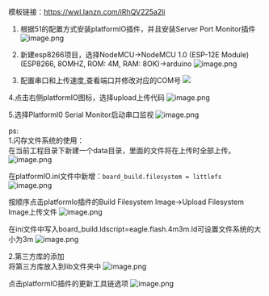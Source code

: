 模板链接：https://wwl.lanzn.com/iRhQV225a2li
1. 根据51的配置方式安装platformIO插件，并且安装Server Port Monitor插件
![image.png](https://cdn.jsdelivr.net/gh/xuezhaorong/Picgo//Source/fix-dir/picgo/picgo-clipboard-images/2024/07/01/21-52-04-553b3b2df74400ea425ff45ce97179d0-20240701215203-862caf.png)

2. 新建esp8266项目，选择NodeMCU->NodeMCU 1.0 (ESP-12E Module) (ESP8266, 8OMHZ, ROM: 4M, RAM: 8OK)->arduino
![image.png](https://cdn.jsdelivr.net/gh/xuezhaorong/Picgo//Source/fix-dir/picgo/picgo-clipboard-images/2024/07/01/21-52-25-685afa73ea8488de8e8070ef14b0e7f7-20240701215225-ae40e2.png)

3. 配置串口和上传速度,查看端口并修改对应的COM号
![](https://cdn.jsdelivr.net/gh/xuezhaorong/Picgo//Source/fix-dir/picgo/picgo-clipboard-images/2024/07/01/21-53-09-7f7ad299dae4160ddfdd4eba79d4c7cb-20240701215308-f23135.png)

4.点击右侧platformIO图标，选择upload上传代码
![image.png](https://cdn.jsdelivr.net/gh/xuezhaorong/Picgo//Source/fix-dir/picgo/picgo-clipboard-images/2024/07/01/21-53-42-e851dd79e090d1788eb3a5adc5a5b8ea-20240701215341-aceaf0.png)

5.选择Platforml0 Serial Monitor启动串口监视
![image.png](https://cdn.jsdelivr.net/gh/xuezhaorong/Picgo//Source/fix-dir/picgo/picgo-clipboard-images/2024/07/01/21-53-59-b4878daea005c565f71c061a1c5fe3b0-20240701215358-ca43bf.png)

ps:  
1.闪存文件系统的使用：  
在当前工程目录下新建一个data目录，里面的文件将在上传时全部上传。
![image.png](https://cdn.jsdelivr.net/gh/xuezhaorong/Picgo//Source/fix-dir/picgo/picgo-clipboard-images/2024/07/01/21-54-21-fc955b5e82a7077378259b525530aa8a-20240701215421-fdcb25.png)

在platformIO.ini文件中新增：`board_build.filesystem = littlefs`
![image.png](https://cdn.jsdelivr.net/gh/xuezhaorong/Picgo//Source/fix-dir/picgo/picgo-clipboard-images/2024/07/01/21-54-39-0b5179548cc8395fbf4b94059efe8ab5-20240701215438-a54dc7.png)

按顺序点击platformIo插件的Build Filesystem lmage->Upload Filesystem lmage上传文件
![image.png](https://cdn.jsdelivr.net/gh/xuezhaorong/Picgo//Source/fix-dir/picgo/picgo-clipboard-images/2024/07/01/21-54-59-3ea1032dbc866a10ef0639ce25816603-20240701215459-c676da.png)

在ini文件中写入board_build.ldscript=eagle.flash.4m3m.ld可设置文件系统的大小为3m
![image.png](https://cdn.jsdelivr.net/gh/xuezhaorong/Picgo//Source/fix-dir/picgo/picgo-clipboard-images/2024/07/01/21-55-12-61f8424837b6d9eab5aeba7d0f593bf5-20240701215512-5ee8ff.png)

2.第三方库的添加  
将第三方库放入到lib文件夹中
![image.png](https://cdn.jsdelivr.net/gh/xuezhaorong/Picgo//Source/fix-dir/picgo/picgo-clipboard-images/2024/07/01/21-55-29-3d6514cc5487486a4bd4a2f5042aca91-20240701215529-eeebc7.png)

点击platformIO插件的更新工具链选项
![image.png](https://cdn.jsdelivr.net/gh/xuezhaorong/Picgo//Source/fix-dir/picgo/picgo-clipboard-images/2024/07/01/21-55-42-69a2ffe849f13dfb5e5328c568b5b410-20240701215541-886de9.png)
